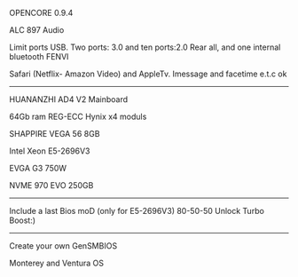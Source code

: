 OPENCORE 0.9.4

ALC 897 Audio

Limit ports USB. Two ports: 3.0 and ten ports:2.0 Rear all, and one internal bluetooth FENVI

Safari (Netflix- Amazon Video) and AppleTv. Imessage and facetime e.t.c ok


------------------------------------------


HUANANZHI AD4 V2 Mainboard

64Gb ram REG-ECC Hynix x4 moduls

SHAPPIRE VEGA 56 8GB

Intel Xeon E5-2696V3

EVGA G3 750W

NVME 970 EVO 250GB

------------------------------------------

Include a last Bios moD (only for E5-2696V3) 80-50-50 Unlock Turbo Boost:)

------------------------------------------
Create your own GenSMBIOS

Monterey and Ventura OS
